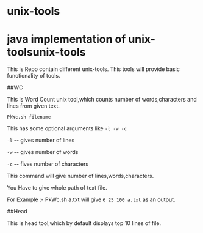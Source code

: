 unix-tools
==========

java implementation of unix-toolsunix-tools
================================================================
This is Repo contain different unix-tools. This tools will provide basic functionality of tools.

##WC

This is Word Count unix tool,which counts number of words,characters and lines from given text.

`PkWc.sh filename`

This has some optional arguments like `-l -w -c`

`-l` -- gives number of lines

`-w` -- gives number of words

`-c` -- fives number of characters


This command will give number of lines,words,characters.

You Have to give whole path of text file.

For Example :- PkWc.sh a.txt will give `6 25 100 a.txt` as an output.

##Head

This is head tool,which by default displays top 10 lines of file.
